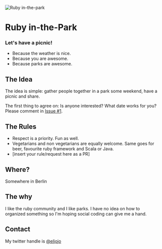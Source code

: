 ![Ruby in-the-park](https://raw.githubusercontent.com/ruby-in-the-park/ruby-in-the-park/master/logo.png)

Ruby in-the-Park
================

### Let's have a picnic!
- Because the weather is nice.
- Because you are awesome.
- Because parks are awesome.

## The Idea
The idea is simple: gather people together in a park some weekend, have a picnic and share. 

The first thing to agree on: Is anyone interested? What date works for you? Please comment in [Issue #1](https://github.com/ruby-in-the-park/ruby-in-the-park/issues/1).

## The Rules
- Respect is a priority. Fun as well.
- Vegetarians and non vegetarians are equally welcome. Same goes for beer, favourite ruby framework and Scala or Java.
- [insert your rule/request here as a PR]

## Where?
Somewhere in Berlin

## The why
I like the ruby community and I like parks. I have no idea on how to organized something so I'm hoping social coding can give me a hand.

## Contact
My twitter handle is [@eljojo](http://twitter.com/eljojo)
